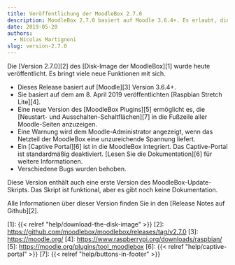 ```yaml
---
title: Veröffentlichung der MoodleBox 2.7.0
description: MoodleBox 2.7.0 basiert auf Moodle 3.6.4+. Es erlaubt, die Neustart- und Ausschalten-Schaltflächen auf allen Moodle-Seiten anzuzeigen.
date: 2019-05-20
authors:
  - Nicolas Martignoni
slug: version-2.7.0
---
```


Die [Version 2.7.0][2] des [Disk-Image der MoodleBox][1] wurde heute veröffentlicht. Es bringt viele neue Funktionen mit sich.

  - Dieses Release basiert auf [Moodle][3] Version 3.6.4+.
  - Sie basiert auf dem am 8. April 2019 veröffentlichten [Raspbian Stretch Lite][4].
  - Eine neue Version des [MoodleBox Plugins][5] ermöglicht es, die [Neustart- und Ausschalten-Schaltflächen][7] in die Fußzeile aller Moodle-Seiten anzuzeigen.
  - Eine Warnung wird dem Moodle-Administrator angezeigt, wenn das Netzteil der MoodleBox eine unzureichende Spannung liefert.
  - Ein [Captive Portal][6] ist in die MoodleBox integriert. Das Captive-Portal ist standardmäßig deaktiviert. [Lesen Sie die Dokumentation][6] für weitere Informationen.
  - Verschiedene Bugs wurden behoben.

Diese Version enthält auch eine erste Version des MoodleBox-Update-Skripts. Das Skript ist funktional, aber es gibt noch keine Dokumentation.

Alle Informationen über dieser Version finden Sie in den [Release Notes auf Github][2].

 [1]: {{< relref "help/download-the-disk-image" >}}
 [2]: https://github.com/moodlebox/moodlebox/releases/tag/v2.7.0
 [3]: https://moodle.org/
 [4]: https://www.raspberrypi.org/downloads/raspbian/
 [5]: https://moodle.org/plugins/tool_moodlebox
 [6]: {{< relref "help/captive-portal" >}}
 [7]: {{< relref "help/buttons-in-footer" >}}
